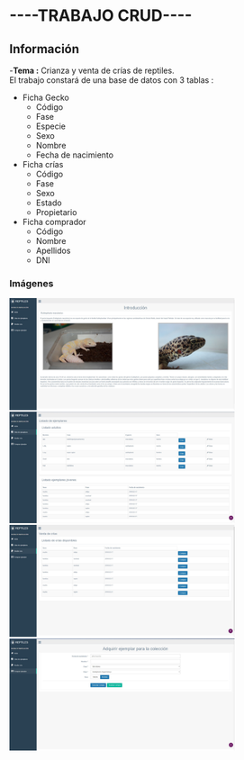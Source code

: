# ----TRABAJO CRUD----
## Información
-**Tema :** Crianza y venta de crías de reptiles.  
El trabajo constará de una base de datos con 3 tablas :
- Ficha Gecko
  - Código
  - Fase
  - Especie
  - Sexo
  - Nombre
  - Fecha de nacimiento
- Ficha crías
  - Código
  - Fase
  - Sexo
  - Estado
  - Propietario
- Ficha comprador
  - Código
  - Nombre
  - Apellidos
  - DNI

### Imágenes
<img src="imagenes/scrt1.jpg" width="400px">
<img src="imagenes/scrt2.jpg" width="400px">
<img src="imagenes/scrt3.jpg" width="400px">
<img src="imagenes/scrt4.jpg" width="400px">